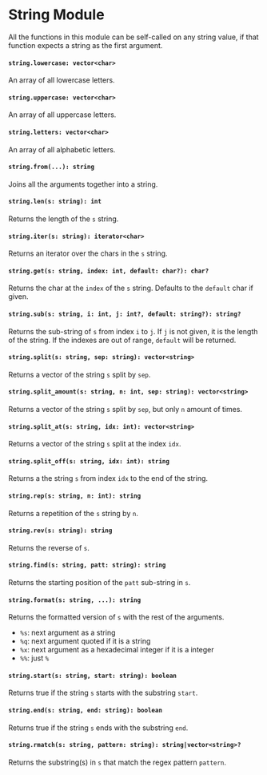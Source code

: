 # String Module
All the functions in this module can be self-called on any string value, if that function expects a string as the first argument.

#### `string.lowercase: vector<char>`
An array of all lowercase letters.

#### `string.uppercase: vector<char>`
An array of all uppercase letters.

#### `string.letters: vector<char>`
An array of all alphabetic letters.

#### `string.from(...): string`
Joins all the arguments together into a string.

#### `string.len(s: string): int`
Returns the length of the `s` string.

#### `string.iter(s: string): iterator<char>`
Returns an iterator over the chars in the `s` string.

#### `string.get(s: string, index: int, default: char?): char?`
Returns the char at the `index` of the `s` string. Defaults to the `default` char if given.

#### `string.sub(s: string, i: int, j: int?, default: string?): string?`
Returns the sub-string of `s` from index `i` to `j`. If `j` is not given, it is the length of the string. If the indexes are out of range, `default` will be returned.

#### `string.split(s: string, sep: string): vector<string>`
Returns a vector of the string `s` split by `sep`.

#### `string.split_amount(s: string, n: int, sep: string): vector<string>`
Returns a vector of the string `s` split by `sep`, but only `n` amount of times.

#### `string.split_at(s: string, idx: int): vector<string>`
Returns a vector of the string `s` split at the index `idx`.

#### `string.split_off(s: string, idx: int): string`
Returns a the string `s` from index `idx` to the end of the string.

#### `string.rep(s: string, n: int): string`
Returns a repetition of the `s` string by `n`.

#### `string.rev(s: string): string`
Returns the reverse of `s`.

#### `string.find(s: string, patt: string): string`
Returns the starting position of the `patt` sub-string in `s`.

#### `string.format(s: string, ...): string`
Returns the formatted version of `s` with the rest of the arguments.

- `%s`: next argument as a string
- `%q`: next argument quoted if it is a string
- `%x`: next argument as a hexadecimal integer if it is a integer
- `%%`: just `%`

#### `string.start(s: string, start: string): boolean`
Returns true if the string `s` starts with the substring `start`.

#### `string.end(s: string, end: string): boolean`
Returns true if the string `s` ends with the substring `end`.

#### `string.rmatch(s: string, pattern: string): string|vector<string>?`
Returns the substring(s) in `s` that match the regex pattern `pattern`.